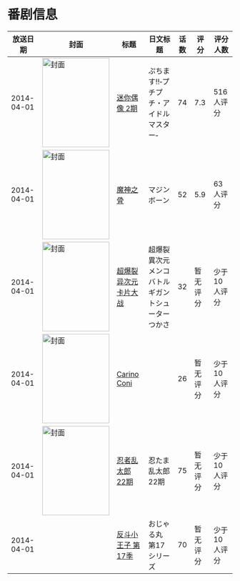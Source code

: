 # 番剧信息

|放送日期|封面|标题|日文标题|话数|评分|评分人数|
|---|---|---|---|---|---|---|
|2014-04-01|<img src="//lain.bgm.tv/pic/cover/c/e3/0e/84083_UaAun.jpg" alt="封面" style="width:150px;height:200px;object-fit:cover;">|[迷你偶像 2期](https://bangumi.tv/subject/84083)|ぷちます!!‐プチプチ・アイドルマスター‐|74|7.3|516人评分|
|2014-04-01|<img src="//lain.bgm.tv/pic/cover/c/4b/ae/91135_GLGHS.jpg" alt="封面" style="width:150px;height:200px;object-fit:cover;">|[魔神之骨](https://bangumi.tv/subject/91135)|マジンボーン|52|5.9|63人评分|
|2014-04-01|<img src="//lain.bgm.tv/pic/cover/c/40/09/101265_7XSXx.jpg" alt="封面" style="width:150px;height:200px;object-fit:cover;">|[超爆裂异次元卡片大战](https://bangumi.tv/subject/101265)|超爆裂異次元メンコバトル ギガントシューター つかさ|32|暂无评分|少于10人评分|
|2014-04-01|<img src="//lain.bgm.tv/pic/cover/c/83/25/101287_1rYjw.jpg" alt="封面" style="width:150px;height:200px;object-fit:cover;">|[Carino Coni](https://bangumi.tv/subject/101287)||26|暂无评分|少于10人评分|
|2014-04-01|<img src="//lain.bgm.tv/pic/cover/c/07/bb/161700_gGG2G.jpg" alt="封面" style="width:150px;height:200px;object-fit:cover;">|[忍者乱太郎 22期](https://bangumi.tv/subject/161700)|忍たま乱太郎 22期|75|暂无评分|少于10人评分|
|2014-04-01||[反斗小王子 第17季](https://bangumi.tv/subject/416207)|おじゃる丸 第17シリーズ|70|暂无评分|少于10人评分|
